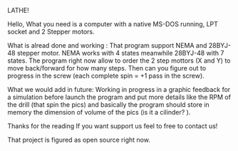 LATHE!

Hello,
What you need is a computer with a native MS-DOS running, LPT socket and 2 Stepper motors.

What is alread done and working :
That program support NEMA and  28BYJ-48  stepper motor.
NEMA works with 4 states meanwhile  28BYJ-48  with 7 states.
The program right now allow to order the 2 step mottors (X and Y) to move back/forward for how many steps.
Then can you figure out to progress in the screw (each complete spin = +1 pass in the screw).

What we would add in future:
Working in progress in a graphic feedback for a simulation before launch the program
and put more details like the RPM of the drill (that spin the pics) and basically the program
should store in memory the dimension of volume of the pics (is it a cilinder? ).

Thanks for the reading
If you want support us feel to free to contact us!

That project is figured as open source right now.


